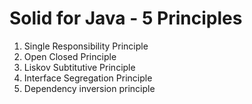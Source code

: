 # Solid for Java - 5 Principles

1. Single Responsibility Principle
2. Open Closed Principle
3. Liskov Subtitutive Principle
4. Interface Segregation Principle
5. Dependency inversion principle

